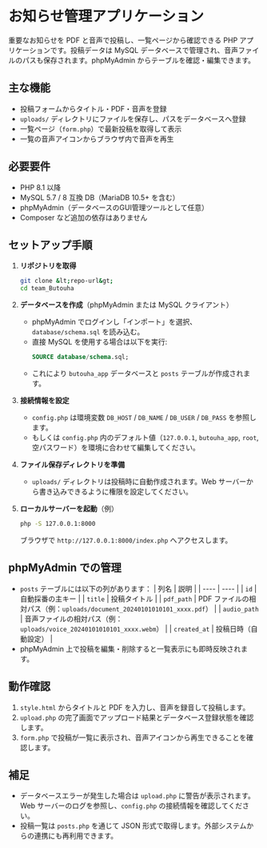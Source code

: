 # お知らせ管理アプリケーション

重要なお知らせを PDF と音声で投稿し、一覧ページから確認できる PHP アプリケーションです。投稿データは MySQL データベースで管理され、音声ファイルのパスも保存されます。phpMyAdmin からテーブルを確認・編集できます。

## 主な機能

- 投稿フォームからタイトル・PDF・音声を登録
- `uploads/` ディレクトリにファイルを保存し、パスをデータベースへ登録
- 一覧ページ（`form.php`）で最新投稿を取得して表示
- 一覧の音声アイコンからブラウザ内で音声を再生

## 必要要件

- PHP 8.1 以降
- MySQL 5.7 / 8 互換 DB（MariaDB 10.5+ を含む）
- phpMyAdmin（データベースのGUI管理ツールとして任意）
- Composer など追加の依存はありません

## セットアップ手順

1. **リポジトリを取得**
   ```bash
   git clone &lt;repo-url&gt;
   cd team_Butouha
   ```

2. **データベースを作成**（phpMyAdmin または MySQL クライアント）
   - phpMyAdmin でログインし「インポート」を選択、`database/schema.sql` を読み込む。
   - 直接 MySQL を使用する場合は以下を実行:
     ```sql
     SOURCE database/schema.sql;
     ```
   - これにより `butouha_app` データベースと `posts` テーブルが作成されます。

3. **接続情報を設定**
   - `config.php` は環境変数 `DB_HOST` / `DB_NAME` / `DB_USER` / `DB_PASS` を参照します。
   - もしくは `config.php` 内のデフォルト値（`127.0.0.1`, `butouha_app`, `root`, 空パスワード）を環境に合わせて編集してください。

4. **ファイル保存ディレクトリを準備**
   - `uploads/` ディレクトリは投稿時に自動作成されます。Web サーバーから書き込みできるように権限を設定してください。

5. **ローカルサーバーを起動**（例）
   ```bash
   php -S 127.0.0.1:8000
   ```
   ブラウザで `http://127.0.0.1:8000/index.php` へアクセスします。

## phpMyAdmin での管理

- `posts` テーブルには以下の列があります：
  | 列名 | 説明 |
  | ---- | ---- |
  | `id` | 自動採番の主キー |
  | `title` | 投稿タイトル |
  | `pdf_path` | PDF ファイルの相対パス（例：`uploads/document_20240101010101_xxxx.pdf`） |
  | `audio_path` | 音声ファイルの相対パス（例：`uploads/voice_20240101010101_xxxx.webm`） |
  | `created_at` | 投稿日時（自動設定） |
- phpMyAdmin 上で投稿を編集・削除すると一覧表示にも即時反映されます。

## 動作確認

1. `style.html` からタイトルと PDF を入力し、音声を録音して投稿します。
2. `upload.php` の完了画面でアップロード結果とデータベース登録状態を確認します。
3. `form.php` で投稿が一覧に表示され、音声アイコンから再生できることを確認します。

## 補足

- データベースエラーが発生した場合は `upload.php` に警告が表示されます。Web サーバーのログを参照し、`config.php` の接続情報を確認してください。
- 投稿一覧は `posts.php` を通じて JSON 形式で取得します。外部システムからの連携にも再利用できます。
